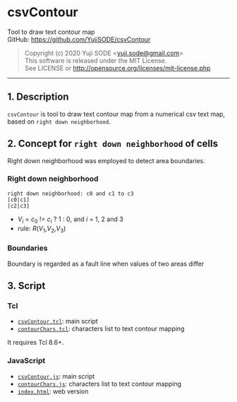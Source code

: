 # csvContour
Tool to draw text contour map  
GitHub: https://github.com/YujiSODE/csvContour  
>Copyright (c) 2020 Yuji SODE \<yuji.sode@gmail.com\>  
>This software is released under the MIT License.  
>See LICENSE or http://opensource.org/licenses/mit-license.php  
______
## 1. Description
`csvContour` is tool to draw text contour map from a numerical csv text map, based on `right down neighborhood`.

## 2. Concept for `right down neighborhood` of cells
Right down neighborhood was employed to detect area boundaries.

### Right down neighborhood
    right down neighborhood: c0 and c1 to c3
    [c0|c1]
    [c2|c3]
	
- _V<sub>i</sub>_ = _c_<sub>0</sub> != _c<sub>i</sub>_ ? 1 : 0, and _i_ = 1, 2 and 3
- rule: _R_(_V_<sub>1</sub>,_V_<sub>2</sub>,_V_<sub>3</sub>)

### Boundaries
Boundary is regarded as a fault line
when values of two areas differ

## 3. Script
### Tcl
- [`csvContour.tcl`](csvContour.tcl): main script
- [`contourChars.tcl`](contourChars.tcl): characters list to text contour mapping

It requires Tcl 8.6+.

### JavaScript
- [`csvContour.js`](csvContour.js): main script
- [`contourChars.js`](contourChars.js): characters list to text contour mapping
- [`index.html`](index.html): web version
